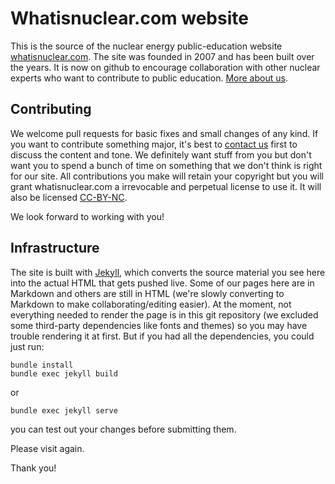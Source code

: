 # Whatisnuclear.com website

This is the source of the nuclear energy public-education website
[whatisnuclear.com](https://whatisnuclear.com). The site was founded in 2007 and has been built over
the years. It is now on github to encourage collaboration with other nuclear experts who want to
contribute to public education. [More about us](https://whatisnuclear.com/about.html). 

## Contributing
We welcome pull requests for basic fixes and small changes of any kind. If you want to contribute
something major, it's best to [contact us](https://whatisnuclear.com/contact.html) first to discuss
the content and tone. We definitely want stuff from you but don't want you to spend a bunch of time
on something that we don't think is right for our site. All contributions you make will retain your
copyright but you will grant whatisnuclear.com a irrevocable and perpetual license to use it. It
will also be licensed [CC-BY-NC](https://whatisnuclear.com/license.html). 

We look forward to working with you!

## Infrastructure
The site is built with [Jekyll](https://jekyllrb.com/), which converts the source material you see
here into the actual HTML that gets pushed live. Some of our pages here are in Markdown and others
are still in HTML (we're slowly converting to Markdown to make collaborating/editing easier). At the
moment, not everything needed to render the page is in this git repository (we excluded some
third-party dependencies like fonts and themes) so you may have trouble rendering it at first. But
if you had all the dependencies, you could just run:

    bundle install
    bundle exec jekyll build

or

    bundle exec jekyll serve

you can test out your changes before submitting them. 

Please visit again.

Thank you!
